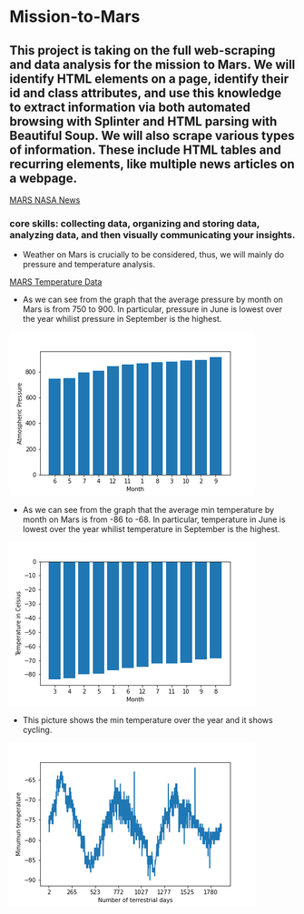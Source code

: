 # Mission-to-Mars

## This project is taking on the full web-scraping and data analysis for the mission to Mars. We will identify HTML elements on a page, identify their id and class attributes, and use this knowledge to extract information via both automated browsing with Splinter and HTML parsing with Beautiful Soup. We will also scrape various types of information. These include HTML tables and recurring elements, like multiple news articles on a webpage.

[MARS NASA News](https://redplanetscience.com/)

### core skills: collecting data, organizing and storing data, analyzing data, and then visually communicating your insights.

- Weather on Mars is crucially to be considered, thus, we will mainly do pressure and temperature analysis.

[MARS Temperature Data](https://data-class-mars-challenge.s3.amazonaws.com/Mars/index.html)
  
  - As we can see from the graph that the average pressure by month on Mars is from 750 to 900. In particular, pressure in June is lowest over the year whilist pressure in September is the highest.
  
  ![avg_pressure](Resources/avg_pressure.png)
  
   - As we can see from the graph that the average min temperature by month on Mars is from -86 to -68. In particular, temperature in June is lowest over the year whilist temperature in September is the highest.
  
  ![weather_avg_temp](Resources/weather_avg_temp.png)


   - This picture shows the min temperature over the year and it shows cycling.
 
 ![min_temp_over_year](Resources/min_temp_over_year.png)
